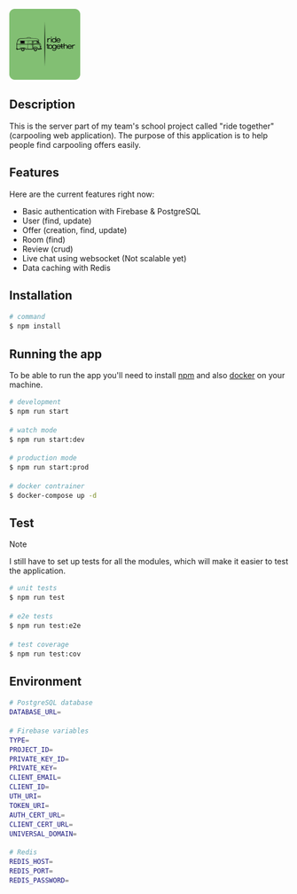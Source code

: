 <p align="left">
  <img src="assets/logo.png" height="128" width="128" alt="Ride Together Logo" />
</p>

## Description

This is the server part of my team's school project called "ride together" (carpooling web application). The purpose of this application is to help people find carpooling offers easily.

## Features

Here are the current features right now:

- Basic authentication with Firebase & PostgreSQL
- User (find, update)
- Offer (creation, find, update)
- Room (find)
- Review (crud)
- Live chat using websocket (Not scalable yet)
- Data caching with Redis

## Installation

```bash
# command
$ npm install
```

## Running the app

To be able to run the app you'll need to install [npm](https://www.npmjs.com/) and also [docker](https://docs.docker.com) on your machine.

```bash
# development
$ npm run start

# watch mode
$ npm run start:dev

# production mode
$ npm run start:prod

# docker contrainer
$ docker-compose up -d
```

## Test

> [!NOTE]
> I still have to set up tests for all the modules, which will make it easier to test the application.

```bash
# unit tests
$ npm run test

# e2e tests
$ npm run test:e2e

# test coverage
$ npm run test:cov
```

## Environment

```bash
# PostgreSQL database
DATABASE_URL=

# Firebase variables
TYPE=
PROJECT_ID=
PRIVATE_KEY_ID=
PRIVATE_KEY=
CLIENT_EMAIL=
CLIENT_ID=
UTH_URI=
TOKEN_URI=
AUTH_CERT_URL=
CLIENT_CERT_URL=
UNIVERSAL_DOMAIN=

# Redis
REDIS_HOST=
REDIS_PORT=
REDIS_PASSWORD=
```
